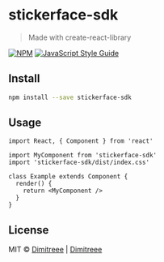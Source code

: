 # stickerface-sdk

> Made with create-react-library

[![NPM](https://img.shields.io/npm/v/stickerface-sdk.svg)](https://www.npmjs.com/package/stickerface-sdk) [![JavaScript Style Guide](https://img.shields.io/badge/code_style-standard-brightgreen.svg)](https://standardjs.com)

## Install

```bash
npm install --save stickerface-sdk
```

## Usage

```tsx
import React, { Component } from 'react'

import MyComponent from 'stickerface-sdk'
import 'stickerface-sdk/dist/index.css'

class Example extends Component {
  render() {
    return <MyComponent />
  }
}
```

## License

MIT © [Dimitreee](https://github.com/Dimitreee) | [Dimitreee](https://github.com/thepetruha)
